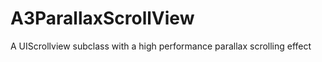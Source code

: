 A3ParallaxScrollView
====================

A UIScrollview subclass with a high performance parallax scrolling effect